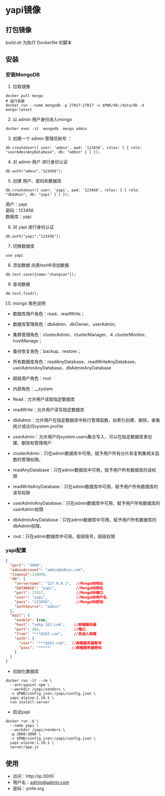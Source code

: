# yapi镜像

## 打包镜像
build.sh 为执行 Dockerfile 的脚本

## 安装
### 安装MongoDB

1. 拉取镜像

```shell
docker pull mongo
# 运行容器
docker run --name mongodb -p 27017:27017 -v $PWD/db:/data/db -d mongo:latest
```

2. 以 admin 用户身份进入mongo

```shell
docker exec -it  mongodb  mongo admin
```

3. 创建一个 admin 管理员账号 ：

```shell
db.createUser({ user: 'admin', pwd: '123456', roles: [ { role: "userAdminAnyDatabase", db: "admin" } ] });
```

4. 对 admin 用户 进行身份认证

```shell
db.auth("admin","123456");
``````

5. 创建 用户、密码和数据库

```shell
db.createUser({ user: 'yapi', pwd: '123456', roles: [ { role: "dbAdmin", db: "yapi" } ] });
```

用户：yapi  
密码：123456  
数据库：yapi  

6. 对 yapi 进行身份认证

```shell
db.auth("yapi","123456");
```

7. 切换数据库

```shell
use yapi
```

8. 添加数据
向表test中添加数据

```shell
db.test.save({name:"zhangsan"});
```

9. 查询数据

```shell
db.test.find();
```

10. mongo 角色说明

- 数据库用户角色：read、readWrite；
- 数据库管理角色：dbAdmin、dbOwner、userAdmin;
- 集群管理角色：clusterAdmin、clusterManager、4. clusterMonitor、hostManage；
- 备份恢复角色：backup、restore；
- 所有数据库角色：readAnyDatabase、readWriteAnyDatabase、userAdminAnyDatabase、dbAdminAnyDatabase
- 超级用户角色：root
- 内部角色：__system

- Read：允许用户读取指定数据库
- readWrite：允许用户读写指定数据库
- dbAdmin：允许用户在指定数据库中执行管理函数，如索引创建、删除，查看统计或访问system.profile
- userAdmin：允许用户向system.users集合写入，可以在指定数据库里创建、删除和管理用户
- clusterAdmin：只在admin数据库中可用，赋予用户所有分片和复制集相关函数的管理权限。
- readAnyDatabase：只在admin数据库中可用，赋予用户所有数据库的读权限
- readWriteAnyDatabase：只在admin数据库中可用，赋予用户所有数据库的读写权限
- userAdminAnyDatabase：只在admin数据库中可用，赋予用户所有数据库的userAdmin权限
- dbAdminAnyDatabase：只在admin数据库中可用，赋予用户所有数据库的dbAdmin权限。
- root：只在admin数据库中可用。超级账号，超级权限

### yapi配置

```json
{
  "port": "3000",
  "adminAccount": "admin@admin.com",
  "timeout":120000,
  "db": {
    "servername": "127.0.0.1",  //MongoDB地址
    "DATABASE": "yapi",         //MongoDB库名
    "port": 27017,              //MongoDB端口
    "user": "yapi",             //MongoDB用户名
    "pass": "123456",           //MongoDB密码
    "authSource": "admin"
  },
  "mail": {
    "enable": true,
    "host": "smtp.163.com",    //邮箱服务器
    "port": 465,               //端口
    "from": "***@163.com",     //发送人邮箱
    "auth": {
      "user": "***@163.com",  //邮箱服务器账号
      "pass": "*****"         //邮箱服务器密码
    }
  }
}
```

- 初始化数据库

```shell script
docker run -it --rm \
  --entrypoint npm \
  --workdir /yapi/vendors \
  -v $PWD/config.json:/yapi/config.json \
  yapi-alpine:1.10.1 \
  run install-server
```

- 启动yapi

```shell script
docker run -d \
  --name yapi \
  --workdir /yapi/vendors \
  -p 3000:3000 \
  -v $PWD/config.json:/yapi/config.json \
  yapi-alpine:1.10.1 \
  server/app.js
```

## 使用

- 访问：http://ip:3000
- 用户名：admin@admin.com
- 密码：ymfe.org
